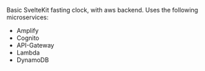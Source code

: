 Basic SvelteKit fasting clock, with aws backend. Uses the following microservices:
- Amplify
- Cognito
- API-Gateway
- Lambda
- DynamoDB
